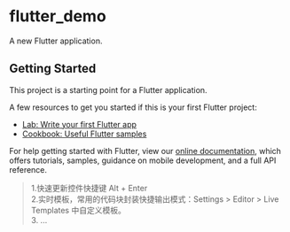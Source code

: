 # flutter_demo

A new Flutter application.

## Getting Started

This project is a starting point for a Flutter application.

A few resources to get you started if this is your first Flutter project:

- [Lab: Write your first Flutter app](https://flutter.io/docs/get-started/codelab)
- [Cookbook: Useful Flutter samples](https://flutter.io/docs/cookbook)

For help getting started with Flutter, view our 
[online documentation](https://flutter.io/docs), which offers tutorials, 
samples, guidance on mobile development, and a full API reference.  

> 1.快速更新控件快捷键 Alt + Enter  
> 2.实时模板，常用的代码块封装快捷输出模式：Settings > Editor > Live Templates 中自定义模板。   
> 3. ...
